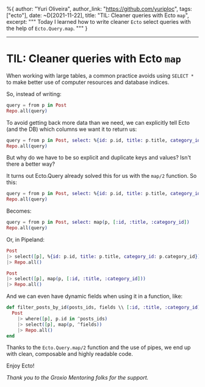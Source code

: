 %{
author: "Yuri Oliveira",
author_link: "https://github.com/yuriploc",
tags: ["ecto"],
date: ~D[2021-11-22],
title: "TIL: Cleaner queries with Ecto `map`",
excerpt: """
Today I learned how to write cleaner `Ecto` select queries with the help of `Ecto.Query.map`.
"""
}

---

# TIL: Cleaner queries with Ecto `map`

When working with large tables, a common practice avoids using `SELECT *` to make better use of computer resources and database indices.

So, instead of writing:

```elixir
query = from p in Post
Repo.all(query)
```

To avoid getting back more data than we need, we can explicitly tell Ecto (and the DB) which columns we want it to return us:

```elixir
query = from p in Post, select: %{id: p.id, title: p.title, category_id: p.category_id}
Repo.all(query)
```

But why do we have to be so explicit and duplicate keys and values? Isn't there a better way?

It turns out Ecto.Query already solved this for us with the `map/2` function. So this:

```elixir
query = from p in Post, select: %{id: p.id, title: p.title, category_id: p.category_id}
Repo.all(query)
```

Becomes:

```elixir
query = from p in Post, select: map(p, [:id, :title, :category_id])
Repo.all(query)
```

Or, in Pipeland:

```elixir
Post
|> select([p], %{id: p.id, title: p.title, category_id: p.category_id})
|> Repo.all()
```

```elixir
Post
|> select([p], map(p, [:id, :title, :category_id]))
|> Repo.all()
```

And we can even have dynamic fields when using it in a function, like:

```elixir
def filter_posts_by_id(posts_ids, fields \\ [:id, :title, :category_id]) do
  Post
    |> where([p], p.id in ^posts_ids)
    |> select([p], map(p, ^fields))
    |> Repo.all()
end
```

Thanks to the `Ecto.Query.map/2` function and the use of pipes, we end up with clean, composable and highly readable code.

Enjoy Ecto!

_Thank you to the Groxio Mentoring folks for the support._
